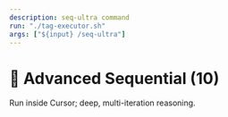 ```yaml
---
description: seq-ultra command
run: "./tag-executor.sh"
args: ["${input} /seq-ultra"]
---
```


# 🔄 Advanced Sequential (10)
Run inside Cursor; deep, multi-iteration reasoning.
